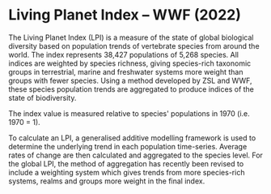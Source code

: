 # Living Planet Index – WWF (2022)

The Living Planet Index (LPI) is a measure of the state of global biological diversity based on population trends of vertebrate species from around the world. The index represents 38,427 populations of 5,268 species. All indices are weighted by species richness, giving species-rich taxonomic groups in terrestrial, marine and freshwater systems more weight than groups with fewer species. Using a method developed by ZSL and WWF, these species population trends are aggregated to produce indices of the state of biodiversity.

The index value is measured relative to species' populations in 1970 (i.e. 1970 = 1).

To calculate an LPI, a generalised additive modelling framework is used to determine the underlying trend in each population time-series. Average rates of change are then calculated and aggregated to the species level. For the global LPI, the method of aggregation has recently been revised to include a weighting system which gives trends from more species-rich systems, realms and groups more weight in the final index.